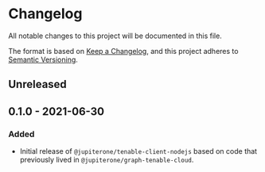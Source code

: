 # Changelog
All notable changes to this project will be documented in this file.

The format is based on [Keep a Changelog](https://keepachangelog.com/en/1.0.0/),
and this project adheres to [Semantic Versioning](https://semver.org/spec/v2.0.0.html).

## Unreleased

## 0.1.0 - 2021-06-30

### Added

- Initial release of `@jupiterone/tenable-client-nodejs` based on code that previously lived in `@jupiterone/graph-tenable-cloud`.
